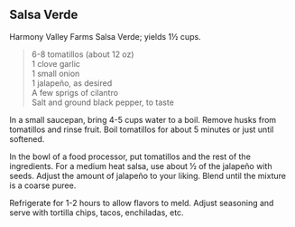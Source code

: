 ## Salsa Verde

Harmony Valley Farms Salsa Verde; yields 1½ cups.  

> 6-8 tomatillos (about 12 oz)  
> 1 clove garlic  
> 1 small onion  
> 1 jalapeño, as desired  
> A few sprigs of cilantro  
> Salt and ground black pepper, to taste  

In a small saucepan, bring 4-5 cups water to a boil. Remove husks from
tomatillos and rinse fruit. Boil tomatillos for about 5 minutes or just until
softened.

In the bowl of a food processor, put tomatillos and the rest of the
ingredients. For a medium heat salsa, use about ½ of the jalapeño with
seeds. Adjust the amount of jalapeño to your liking. Blend until the mixture
is a coarse puree.

Refrigerate for 1-2 hours to allow flavors to meld. Adjust seasoning and serve
with tortilla chips, tacos, enchiladas, etc.



